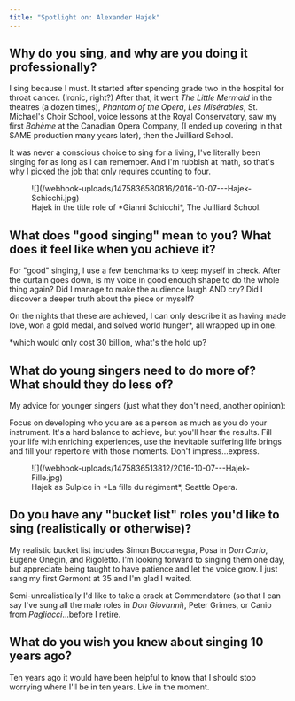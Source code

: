 ```yaml
---
title: "Spotlight on: Alexander Hajek"
---
```


## Why do you sing, and why are you doing it professionally?

I sing because I must. It started after spending grade two in the hospital for throat cancer. (Ironic, right?) After that, it went *The Little Mermaid* in the theatres (a dozen times), *Phantom of the Opera*, *Les Misérables*, St. Michael's Choir School, voice lessons at the Royal Conservatory, saw my first *Bohème* at the Canadian Opera Company, (I ended up covering in that SAME production many years later), then the Juilliard School. 

It was never a conscious choice to sing for a living, I've literally been singing for as long as I can remember. And I'm rubbish at math, so that's why I picked the job that only requires counting to four. 

<figure data-type="image">
![](/webhook-uploads/1475836580816/2016-10-07---Hajek-Schicchi.jpg)
<figcaption>Hajek in the title role of *Gianni Schicchi*, The Juilliard School.</figcaption>
</figure>

## What does "good singing" mean to you? What does it feel like when you achieve it?

For "good" singing, I use a few benchmarks to keep myself in check.  After the curtain goes down, is my voice in good enough shape to do the whole thing again?  Did I manage to make the audience laugh AND cry? Did I discover a deeper truth about the piece or myself?  

On the nights that these are achieved, I can only describe it as having made love, won a gold medal, and solved world hunger\*, all wrapped up in one.

\*which would only cost 30 billion, what's the hold up? 

##  What do young singers need to do more of? What should they do less of?

My advice for younger singers (just what they don't need, another opinion): 

Focus on developing who you are as a person as much as you do your instrument. It's a hard balance to achieve, but you'll hear the results.  Fill your life with enriching experiences, use the inevitable suffering life brings and fill your repertoire with those moments.  Don't impress...express.

<figure data-type="image">
![](/webhook-uploads/1475836513812/2016-10-07---Hajek-Fille.jpg)
<figcaption>Hajek as Sulpice in *La fille du régiment*, Seattle Opera.</figcaption>
</figure>

## Do you have any "bucket list" roles you'd like to sing (realistically or otherwise)?

My realistic bucket list includes Simon Boccanegra, Posa in *Don Carlo*, Eugene Onegin, and Rigoletto. I'm looking forward to singing them one day, but appreciate being taught to have patience and let the voice grow. I just sang my first Germont at 35 and I'm glad I waited. 

Semi-unrealistically I'd like to take a crack at Commendatore (so that I can say I've sung all the male roles in *Don Giovanni*), Peter Grimes, or Canio from *Pagliacci*...before I retire.  

## What do you wish you knew about singing 10 years ago?

Ten years ago it would have been helpful to know that I should stop worrying where I'll be in ten years. Live in the moment.
